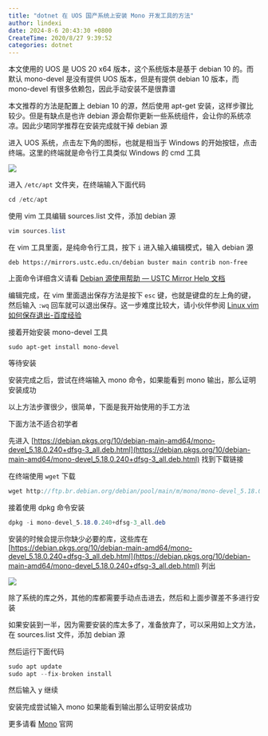 ```yaml
---
title: "dotnet 在 UOS 国产系统上安装 Mono 开发工具的方法"
author: lindexi
date: 2024-8-6 20:43:30 +0800
CreateTime: 2020/8/27 9:39:52
categories: dotnet
---
```


本文使用的 UOS 是 UOS 20 x64 版本，这个系统版本是基于 debian 10 的。而默认 mono-devel 是没有提供 UOS 版本，但是有提供 debian 10 版本，而 mono-devel 有很多依赖包，因此手动安装不是很靠谱

<!--more-->


<!-- CreateTime:2020/8/27 9:39:52 -->



本文推荐的方法是配置上 debian 10 的源，然后使用 apt-get 安装，这样步骤比较少。但是有缺点是也许 debian 源会帮你更新一些系统组件，会让你的系统凉凉。因此少珺同学推荐在安装完成就干掉 debian 源

进入 UOS 系统，点击左下角的图标，也就是相当于 Windows 的开始按钮，点击终端。这里的终端就是命令行工具类似 Windows 的 cmd 工具

<!-- ![](image/dotnet 在 UOS 国产系统上安装 Mono 开发工具的方法/dotnet 在 UOS 国产系统上安装 Mono 开发工具的方法0.png) -->

![](http://cdn.lindexi.site/lindexi%2Fdotnet%2520%25E5%259C%25A8%2520UOS%2520%25E5%259B%25BD%25E4%25BA%25A7%25E7%25B3%25BB%25E7%25BB%259F%25E4%25B8%258A%25E5%25AE%2589%25E8%25A3%2585%2520Mono%2520%25E5%25BC%2580%25E5%258F%2591%25E5%25B7%25A5%25E5%2585%25B7%25E7%259A%2584%25E6%2596%25B9%25E6%25B3%25950.png)

进入 `/etc/apt` 文件夹，在终端输入下面代码

```csharp
cd /etc/apt
```

使用 vim 工具编辑 sources.list 文件，添加 debian 源

```csharp
vim sources.list
```

在 vim 工具里面，是纯命令行工具，按下 `i` 进入输入编辑模式，输入 debian 源

```
deb https://mirrors.ustc.edu.cn/debian buster main contrib non-free
```

上面命令详细含义请看 [Debian 源使用帮助 — USTC Mirror Help 文档](https://mirrors.ustc.edu.cn/help/debian.html )

编辑完成，在 vim 里面退出保存方法是按下 `esc` 键，也就是键盘的左上角的键，然后输入 `:wq` 回车就可以退出保存。这一步难度比较大，请小伙伴参阅 [Linux vim如何保存退出-百度经验](https://jingyan.baidu.com/article/148a1921ca21f14d70c3b169.html )

接着开始安装 mono-devel 工具

```
sudo apt-get install mono-devel
```

等待安装

安装完成之后，尝试在终端输入 mono 命令，如果能看到 mono 输出，那么证明安装成功

以上方法步骤很少，很简单，下面是我开始使用的手工方法

下面方法不适合初学者

先进入 [https://debian.pkgs.org/10/debian-main-amd64/mono-devel_5.18.0.240+dfsg-3_all.deb.html](https://debian.pkgs.org/10/debian-main-amd64/mono-devel_5.18.0.240+dfsg-3_all.deb.html) 找到下载链接

在终端使用 `wget` 下载

```csharp
wget http://ftp.br.debian.org/debian/pool/main/m/mono/mono-devel_5.18.0.240+dfsg-3_all.deb
```

接着使用 dpkg 命令安装

```csharp
dpkg -i mono-devel_5.18.0.240+dfsg-3_all.deb
```

安装的时候会提示你缺少必要的库，这些库在 [https://debian.pkgs.org/10/debian-main-amd64/mono-devel_5.18.0.240+dfsg-3_all.deb.html](https://debian.pkgs.org/10/debian-main-amd64/mono-devel_5.18.0.240+dfsg-3_all.deb.html) 列出

<!-- ![](image/dotnet 在 UOS 国产系统上安装 Mono 开发工具的方法/dotnet 在 UOS 国产系统上安装 Mono 开发工具的方法1.png) -->

![](http://cdn.lindexi.site/lindexi%2Fdotnet%2520%25E5%259C%25A8%2520UOS%2520%25E5%259B%25BD%25E4%25BA%25A7%25E7%25B3%25BB%25E7%25BB%259F%25E4%25B8%258A%25E5%25AE%2589%25E8%25A3%2585%2520Mono%2520%25E5%25BC%2580%25E5%258F%2591%25E5%25B7%25A5%25E5%2585%25B7%25E7%259A%2584%25E6%2596%25B9%25E6%25B3%25951.png)

除了系统的库之外，其他的库都需要手动点击进去，然后和上面步骤差不多进行安装

如果安装到一半，因为需要安装的库太多了，准备放弃了，可以采用如上文方法，在 sources.list 文件，添加 debian 源

然后运行下面代码

```csharp
sudo apt update
sudo apt --fix-broken install
```

然后输入 y 继续

安装完成尝试输入 mono 如果能看到输出那么证明安装成功

更多请看 [Mono](https://www.mono-project.com/ ) 官网

